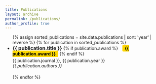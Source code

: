 ```yaml
---
title: Publications
layout: archive
permalink: /publications/
author_profile: true
---
```


<ul>
{% assign sorted_publications = site.data.publications | sort: 'year' | reverse %}
{% for publication in sorted_publications %}
<li style="font-size: 14px; margin-bottom: 20px;"> <!-- Added bottom margin -->
    <div>
        <strong style="font-size: 16px;">{{ publication.title }}</strong>
        {% if publication.award %} <!-- Award display -->
            <span style="
                background-color: #ffd700; 
                color: #000; 
                padding: 2px 8px; 
                border-radius: 3px; 
                margin-left: 10px; 
                font-weight: bold;
                font-size: 14px;
            ">{{ publication.award }}</span>
        {% endif %}
    </div>
    <div style="margin-top: 5px;"> <!-- Added top margin -->
        {{ publication.journal }}, {{ publication.year }}<br>
        <em style="font-size: 14px;">{{ publication.authors }}</em><br>
        <!-- <a href="{{ publication.url }}">Read more</a> -->
    </div>
</li>
{% endfor %}
</ul>

